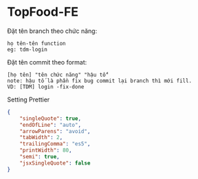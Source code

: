 # TopFood-FE

Đặt tên branch theo chức năng:

```
họ tên-tên function
eg: tdm-login
```

Đặt tên commit theo format:

```
[họ tên] "tên chức năng" "hậu tố"
note: hậu tố là phần fix bug commit lại branch thì mới fill.
VD: [TDM] login -fix-done
```

Setting Prettier
```json
{
    "singleQuote": true,
    "endOfLine": "auto",
    "arrowParens": "avoid",
    "tabWidth": 2,
    "trailingComma": "es5",
    "printWidth": 80,
    "semi": true,
    "jsxSingleQuote": false
}
```